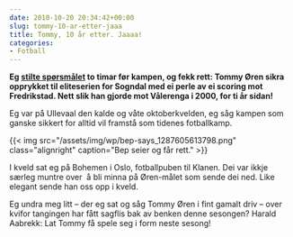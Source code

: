 ```yaml
---
date: 2010-10-20 20:34:42+00:00
slug: tommy-10-ar-etter-jaaa
title: Tommy, 10 år etter. Jaaaa!
categories:
- Fotball
---
```


**Eg [stilte spørsmålet](http://bepsays.com/2010/10/blir-det-reprise-i-kveld-tommy/) to timar før kampen, og fekk rett: Tommy Øren sikra opprykket til eliteserien for Sogndal med ei perle av ei scoring mot Fredrikstad. Nett slik han gjorde mot Vålerenga i 2000, for ti år sidan!**

<!--more-->

Eg var på Ullevaal den kalde og våte oktoberkvelden, eg såg kampen som ganske sikkert for alltid vil framstå som tidenes fotballkamp.

{{< img src="/assets/img/wp/bep-says_1287605613798.png" class="alignright" caption="Bep seier og får rett." >}}

I kveld sat eg på Bohemen i Oslo, fotballpuben til Klanen. Dei var ikkje særleg muntre over  å bli minna på Øren-målet som sende dei ned. Like elegant sende han oss opp i kveld.

Eg undra meg litt – der eg sat og såg Tommy Øren i fint gamalt driv – over kvifor tangingen har fått sagflis bak av benken denne sesongen? Harald Aabrekk: Lat Tommy få spele seg i form neste sesong!

